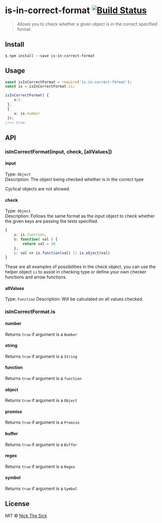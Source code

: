 # is-in-correct-format [![Build Status](https://travis-ci.org/nperez0111/is-in-correct-format.svg?branch=master)](https://travis-ci.org/nperez0111/is-in-correct-format)

> Allows you to check whether a given object is in the correct specified format.


## Install

```
$ npm install --save is-in-correct-format
```


## Usage

```js
const isInCorrectFormat = require('is-in-correct-format');
const is = isInCorrectFormat.is;

isInCorrectFormat( {
	a:2
 },
 {
 	a: is.number
 });
//=> true
```


## API

### isInCorrectFormat(input, check, [allValues])

#### input

Type: `Object`<br>
Description: The object being checked whether is in the correct type

Cyclical objects are not allowed.

#### check

Type: `Object`<br>
Description: Follows the same format as the input object to check whether the given keys are passing the tests specified.

```js
{
	a: is.function,
	b: function( val ) { 
		return val > 10
    },
    c: val => is.function(val) || is.object(val)
}
```

These are all examples of possibilities in the check object, you can use the helper object `is` to assist in checking type or define your own checker functions and arrow functions.

#### allValues
Type: `Function`
Description: Will be calculated on all values checked.

### isInCorrectFormat.is

#### number
Returns `true` if argument is a `Number`
#### string
Returns `true` if argument is a `String`
#### function
Returns `true` if argument is a `function`
#### object
Returns `true` if argument is a `Object`
#### promise
Returns `true` if argument is a `Promise`
#### buffer
Returns `true` if argument is a `Buffer`
#### regex
Returns `true` if argument is a `Regex`
#### symbol
Returns `true` if argument is a `Symbol`


## License

MIT © [Nick The Sick](http://nickthesick.com)
